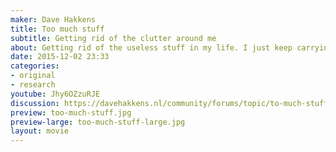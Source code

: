 ```yaml
---
maker: Dave Hakkens
title: Too much stuff
subtitle: Getting rid of the clutter around me
about: Getting rid of the useless stuff in my life. I just keep carrying  boxes of junk with me to wherever I live. There is no value in keeping it, it’s just stuff.
date: 2015-12-02 23:33
categories:
- original
- research
youtube: Jhy6OZzuRJE
discussion: https://davehakkens.nl/community/forums/topic/to-much-stuff/
preview: too-much-stuff.jpg
preview-large: too-much-stuff-large.jpg
layout: movie
---
```

